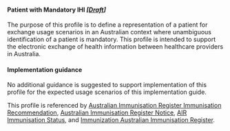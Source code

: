 #### Patient with Mandatory IHI *[[Draft](http://hl7.org/fhir/stu3/valueset-publication-status.html)]*
The purpose of this profile is to define a representation of a patient for exchange usage scenarios in an Australian context where unambiguous identification of a patient is mandatory. This profile is intended to support the electronic exchange of health information between healthcare providers in Australia.

#### Implementation guidance
No additional guidance is suggested to support implementation of this profile for the expected usage scenarios of this implementation guide.

This profile is referenced by
[Australian Immunisation Register Immunisation Recommendation](StructureDefinition-immunizationrecommendation-air-1.html),
[Australian Immunisation Register Notice](StructureDefinition-flag-air-1.html),
[AIR Immunisation Status](StructureDefinition-observation-airimmunisationstatus-1.html), and
[Immunization Australian Immunisation Register](StructureDefinition-immunization-air.html).

